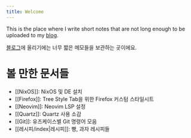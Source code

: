 ```yaml
---
title: Welcome
---
```

This is the place where I write short notes that are not long enough to be uploaded to my [blog](https://blog.dfkdream.dev).

[블로그](https://blog.dfkdream.dev)에 올리기에는 너무 짧은 메모들을 보관하는 곳이에요.

# 볼 만한 문서들
* [[NixOS]]: NixOS 및 DE 설치
* [[Firefox]]: Tree Style Tab을 위한 Firefox 커스텀 스타일시트
* [[Neovim]]: Neovim LSP 설정
* [[Quartz]]: Quartz 사용 소감
* [[Git]]: 유즈케이스별 Git 명령어 모음
* [[레시피/index|레시피]]: 빵, 과자 레시피들